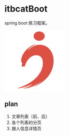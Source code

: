 # itbcatBoot

spring boot 练习框架。

![](https://github.com/ITBCat/itbcatBoot/blob/master/src/main/resources/static/i_b%20.png?raw=true)

## plan
1. 文章列表（前、后）
2. 各个列表的分页
3. 跟人信息详情页


